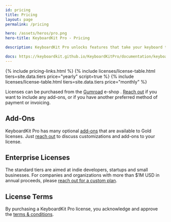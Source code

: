 ```yaml
---
id: pricing
title: Pricing
layout: page
permalink: /pricing

hero: /assets/heros/pro.png
hero-title: KeyboardKit Pro - Pricing

description: KeyboardKit Pro unlocks features that take your keyboard to the next level. 

docs: https://keyboardkit.github.io/KeyboardKitPro/documentation/keyboardkitpro/
---
```


{% include pricing-links.html %}
{% include licenses/license-table.html tiers=site.data.tiers price="yearly" script=true %}
{% include licenses/license-table.html tiers=site.data.tiers price="monthly" %}

Licenses can be purchased from the [Gumroad]({{site.gumroad_url}}) e-shop <!--[Lemon Squeezy]({{site.lemon_url}})-->. [Reach out](mailto:{{site.email}}?subject=KeyboardKit%20Pro%20License) if you want to include any add-ons, or if you have another preferred method of payment or invoicing.


## Add-Ons

KeyboardKit Pro has many optional [add-ons](/pro/addons) that are available to Gold licenses. Just [reach out](mailto:{{site.email}}?subject=KeyboardKit%20Pro%20License%20Add-Ons) to discuss customizations and add-ons to your license.


## Enterprise Licenses

The standard tiers are aimed at indie developers, startups and small businesses. For companies and organizations with more than $1M USD in annual proceeds, please [reach out for a custom plan](mailto:{{site.email}}?subject=KeyboardKit%20Pro%20License).


## License Terms

By purchasing a KeyboardKit Pro license, you acknowledge and approve the [ terms & conditions](/pro/terms-and-conditions).
